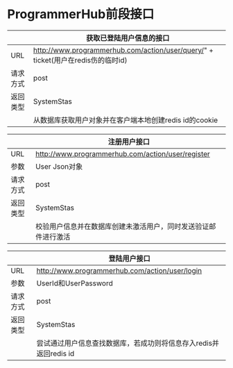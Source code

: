 # ProgrammerHub前段接口

|          | 获取已登陆用户信息的接口                                       |
| -------- | ------------------------------------------------------------ |
| URL      | http://www.programmerhub.com/action/user/query/" + ticket(用户在redis伤的临时id) |
| 请求方式 | post                                                         |
| 返回类型 | SystemStas                                                   |
|          | 从数据库获取用户对象并在客户端本地创建redis id的cookie       |

|          | 注册用户接口                                                 |
| -------- | ------------------------------------------------------------ |
| URL      | http://www.programmerhub.com/action/user/register            |
| 参数     | User Json对象                                                |
| 请求方式 | post                                                         |
| 返回类型 | SystemStas                                                   |
|          | 校验用户信息并在数据库创建未激活用户，同时发送验证邮件进行激活 |

|          | 登陆用户接口                                                 |
| -------- | ------------------------------------------------------------ |
| URL      | http://www.programmerhub.com/action/user/login               |
| 参数     | UserId和UserPassword                                         |
| 请求方式 | post                                                         |
| 返回类型 | SystemStas                                                   |
|          | 尝试通过用户信息查找数据库，若成功则将信息存入redis并返回redis id |

